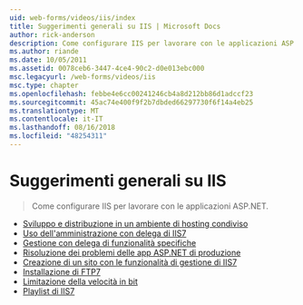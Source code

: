 ```yaml
---
uid: web-forms/videos/iis/index
title: Suggerimenti generali su IIS | Microsoft Docs
author: rick-anderson
description: Come configurare IIS per lavorare con le applicazioni ASP.NET.
ms.author: riande
ms.date: 10/05/2011
ms.assetid: 0078ceb6-3447-4ce4-90c2-d0e013ebc000
msc.legacyurl: /web-forms/videos/iis
msc.type: chapter
ms.openlocfilehash: febbe4e6cc00241246cb4a8d212bb86d1adccf23
ms.sourcegitcommit: 45ac74e400f9f2b7dbded66297730f6f14a4eb25
ms.translationtype: MT
ms.contentlocale: it-IT
ms.lasthandoff: 08/16/2018
ms.locfileid: "48254311"
---
```

<a name="general-iis-tips"></a>Suggerimenti generali su IIS
====================
> Come configurare IIS per lavorare con le applicazioni ASP.NET.


- [Sviluppo e distribuzione in un ambiente di hosting condiviso](developing-and-deploying-in-a-shared-hosting.md)
- [Uso dell'amministrazione con delega di IIS7](working-with-iis7-deligated-admin.md)
- [Gestione con delega di funzionalità specifiche](feature-specific-delegated-management.md)
- [Risoluzione dei problemi delle app ASP.NET di produzione](troubleshooting-production-aspnet-apps.md)
- [Creazione di un sito con le funzionalità di gestione di IIS7](creating-a-site-with-iis7-manager.md)
- [Installazione di FTP7](installing-ftp7.md)
- [Limitazione della velocità in bit](bit-rate-throttling.md)
- [Playlist di IIS7](iis7-playlists.md)
